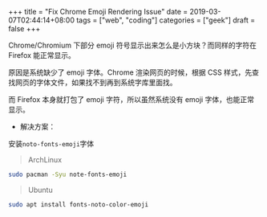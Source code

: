 +++
title = "Fix Chrome Emoji Rendering Issue"
date = 2019-03-07T02:44:14+08:00
tags = ["web", "coding"]
categories = ["geek"]
draft = false
+++

Chrome/Chromium 下部分 emoji 符号显示出来怎么是小方块？而同样的字符在 Firefox 能正常显示。

<!--more-->

原因是系统缺少了 emoji 字体。Chrome 渲染网页的时候，根据 CSS 样式，先查找网页的字体文件，如果找不到再到系统字库里面找。

而 Firefox 本身就打包了 emoji 字符，所以虽然系统没有 emoji 字体，也能正常显示。

- 解决方案：

安装`noto-fonts-emoji`字体

> ArchLinux

```bash
sudo pacman -Syu note-fonts-emoji
```

> Ubuntu

```bash
sudo apt install fonts-noto-color-emoji
```
